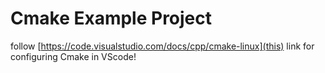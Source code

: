 # Cmake Example Project

follow [https://code.visualstudio.com/docs/cpp/cmake-linux](this) link for configuring Cmake in VScode!
